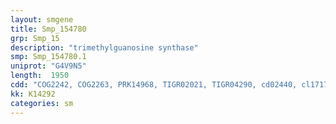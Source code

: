 ```yaml
---
layout: smgene
title: Smp_154780
grp: Smp_15
description: "trimethylguanosine synthase"
smp: Smp_154780.1
uniprot: "G4V9N5"
length:  1950
cdd: "COG2242, COG2263, PRK14968, TIGR02021, TIGR04290, cd02440, cl17173, pfam09445, pfam13847"
kk: K14292
categories: sm
---
```

